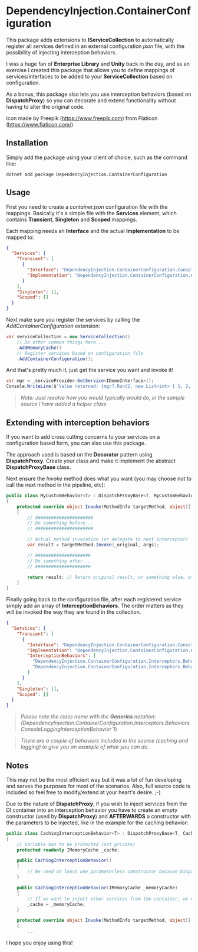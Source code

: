# DependencyInjection.ContainerConfiguration

This package adds extensions to **IServiceCollection** to automatically register all services defined in an external configuration _json_ file, with the possibility of injecting interception behaviors.

I was a huge fan of **Enterprise Library** and **Unity** back in the day, and as an exercise I created this package that allows you to define mappings of services/interfaces to be added to your **ServiceCollection** based on configuration.

As a bonus, this package also lets you use interception behaviors (based on **DispatchProxy**) so you can decorate and extend functionality without having to alter the original code.

Icon made by Freepik (https://www.freepik.com) from Flaticon (https://www.flaticon.com/)

## Installation
Simply add the package using your client of choice, such as the command line:

```
dotnet add package DependencyInjection.ContainerConfiguration
```

## Usage
First you need to create a _container.json_ configuration file with the mappings. Basically it's a simple file with the **Services** element, which contains **Transient**, **Singleton** and **Scoped** mappings.

Each mapping needs an **Interface** and the actual **Implementation** to be mapped to:

```json
{
  "Services": {
    "Transient": [
      {
        "Interface": "DependencyInjection.ContainerConfiguration.ConsoleApp.Interfaces.IDemoInterface, DependencyInjection.ContainerConfiguration.ConsoleApp",
        "Implementation": "DependencyInjection.ContainerConfiguration.ConsoleApp.Managers.DemoManager, DependencyInjection.ContainerConfiguration.ConsoleApp"
      }
    ],
    "Singleton": [],
    "Scoped": []
  }
}
```

Next make sure you register the services by calling the *AddContainerConfiguration* extension:

```csharp
var serviceCollection = new ServiceCollection()
    // Do other common things here...
    .AddMemoryCache()
    // Register services based on configuration file
    .AddContainerConfiguration();
```

And that's pretty much it, just get the service you want and invoke it!

```csharp
var mgr = _serviceProvider.GetService<IDemoInterface>();
Console.WriteLine($"Value returned: {mgr?.Run(2, new List<int> { 1, 2, 3 })}");
```

> _Note: Just resolve how you would typically would do, in the sample source I have added a helper class_

## Extending with interception behaviors
If you want to add cross cutting concerns to your services on a configuration based form, you can also use this package.

The approach used is based on the **Decorator** pattern using **DispatchProxy**. Create your class and make it implement the abstract **DispatchProxyBase** class.

Next ensure the *Invoke* method does what you want (you may choose not to call the next method in the pipeline, etc):

```csharp
public class MyCustomBehavior<T> : DispatchProxyBase<T, MyCustomBehavior<T>>
{
    protected override object Invoke(MethodInfo targetMethod, object[] args)
    {
        // ######################
        // Do something before...
        // ######################

        // Actual method invocation (or delegate to next interceptor)
        var result = targetMethod.Invoke(_original, args);

        // #####################
        // Do something after...
        // #####################

        return result; // Return original result, or something else, etc...
    }
}
```

Finally going back to the configuration file, after each registered service simply add an array of **InterceptionBehaviors**. The order matters as they will be invoked the way they are found in the collection.


```json
{
  "Services": {
    "Transient": [
      {
        "Interface": "DependencyInjection.ContainerConfiguration.ConsoleApp.Interfaces.IDemoInterface, DependencyInjection.ContainerConfiguration.ConsoleApp",
        "Implementation": "DependencyInjection.ContainerConfiguration.ConsoleApp.Managers.DemoManager, DependencyInjection.ContainerConfiguration.ConsoleApp",
        "InterceptionBehaviors": [
          "DependencyInjection.ContainerConfiguration.Interceptors.Behaviors.ConsoleLoggingInterceptionBehavior`1, DependencyInjection.ContainerConfiguration.Interceptors",
          "DependencyInjection.ContainerConfiguration.Interceptors.Behaviors.CachingInterceptionBehavior`1, DependencyInjection.ContainerConfiguration.Interceptors"
        ]
      }
    ],
    "Singleton": [],
    "Scoped": []
  }
}
```

> _Please note the class name with the **Generics** notation:
(DependencyInjection.ContainerConfiguration.Interceptors.Behaviors.ConsoleLoggingInterceptionBehavior`1_)

> _There are a couple of behaviors included in the source (caching and logging) to give you an example of what you can do._

## Notes
This may not be the most efficient way but it was a lot of fun developing and serves the purposes for most of the scenarios. Also, full source code is included so feel free to modify/extend at your heart's desire. ;-)

Due to the nature of **DispatchProxy**, if you wish to inject services from the DI container into an interception behavior you have to create an empty constructor (used by **DispatchProxy**) and **AFTERWARDS** a constructor with the parameters to be injected, like in the example for the caching behavior:

```csharp
public class CachingInterceptionBehavior<T> : DispatchProxyBase<T, CachingInterceptionBehavior<T>>
{
    // Variable has to be protected (not private)
    protected readonly IMemoryCache _cache;

    public CachingInterceptionBehavior()
    {
        // We need at least one parameterless constructor because DispatchProxy uses it to create the proxy
    }

    public CachingInterceptionBehavior(IMemoryCache _memoryCache)
    {
        // If we want to inject other services from the container, we need this other constructor next
        _cache = _memoryCache;
    }

    protected override object Invoke(MethodInfo targetMethod, object[] args)
    {
        ...
```

I hope you enjoy using this!